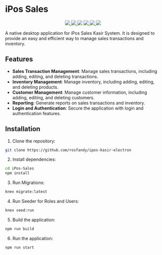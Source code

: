 # iPos Sales

<p align="center"> <a href="https://www.typescriptlang.org/"> <img src="https://img.shields.io/badge/TypeScript-3178C6?style=for-the-badge&logo=typescript&logoColor=white"> <a href="https://react.dev/"> <img src="https://img.shields.io/badge/-ReactJs-61DAFB?logo=react&logoColor=white&style=for-the-badge"> </a> <a href="https://vite.dev/"> <img src="https://img.shields.io/badge/Vite-646CFF?style=for-the-badge&logo=Vite&logoColor=white"></a> <a href="https://tailwindcss.com/"> <img src="https://img.shields.io/badge/Tailwind_CSS-grey?style=for-the-badge&logo=tailwind-css&logoColor=38B2AC"> </a> <a href="https://www.electronjs.org/"> <img src="https://img.shields.io/badge/-Electron-3b82f6?logo=electron&logoColor=white&style=for-the-badge"> </a> <a href="https://www.electronjs.org/"> <img src="https://img.shields.io/badge/-Sqlite-1dae32?logo=sqlite&logoColor=white&style=for-the-badge"> </a> </p>

A native desktop application for iPos Sales Kasir System. It is designed to provide an easy and efficient way to manage sales transactions and inventory.

## Features

- **Sales Transaction Management**: Manage sales transactions, including adding, editing, and deleting transactions.
- **Inventory Management**: Manage inventory, including adding, editing, and deleting products.
- **Customer Management**: Manage customer information, including adding, editing, and deleting customers.
- **Reporting**: Generate reports on sales transactions and inventory.
- **Login and Authentication**: Secure the application with login and authentication features.

## Installation

1. Clone the repository:

```bash
git clone https://github.com/rosfandy/ipos-kasir-electron
```

2. Install dependencies:

```bash
cd iPos-Sales
npm install
```

3. Run Migrations:

```bash
knex migrate:latest
```

4. Run Seeder for Roles and Users:

```bash
knex seed:run
```

5. Build the application:

```bash
npm run build
```

6. Run the application:

```bash
npm run start
```
